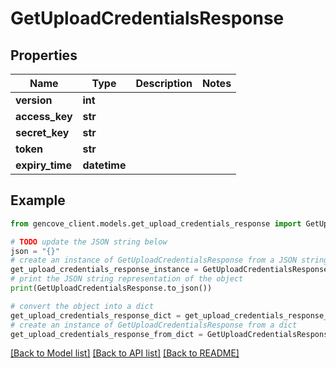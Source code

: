 # GetUploadCredentialsResponse


## Properties

Name | Type | Description | Notes
------------ | ------------- | ------------- | -------------
**version** | **int** |  |
**access_key** | **str** |  |
**secret_key** | **str** |  |
**token** | **str** |  |
**expiry_time** | **datetime** |  |

## Example

```python
from gencove_client.models.get_upload_credentials_response import GetUploadCredentialsResponse

# TODO update the JSON string below
json = "{}"
# create an instance of GetUploadCredentialsResponse from a JSON string
get_upload_credentials_response_instance = GetUploadCredentialsResponse.from_json(json)
# print the JSON string representation of the object
print(GetUploadCredentialsResponse.to_json())

# convert the object into a dict
get_upload_credentials_response_dict = get_upload_credentials_response_instance.to_dict()
# create an instance of GetUploadCredentialsResponse from a dict
get_upload_credentials_response_from_dict = GetUploadCredentialsResponse.from_dict(get_upload_credentials_response_dict)
```
[[Back to Model list]](../README.md#documentation-for-models) [[Back to API list]](../README.md#documentation-for-api-endpoints) [[Back to README]](../README.md)
